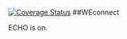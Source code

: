 [![Coverage Status](https://coveralls.io/repos/github/andrewinsoul/WEConnect-proper/badge.svg?branch=pg-travis-setup)](https://coveralls.io/github/andrewinsoul/WEConnect-proper?branch=pg-travis-setup)
##WEconnect

ECHO is on.
